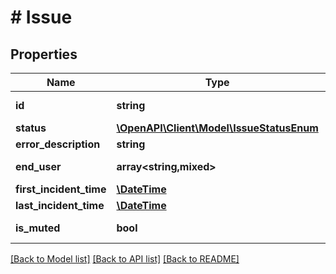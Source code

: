 # # Issue

## Properties

Name | Type | Description | Notes
------------ | ------------- | ------------- | -------------
**id** | **string** |  | [optional] [readonly]
**status** | [**\OpenAPI\Client\Model\IssueStatusEnum**](IssueStatusEnum.md) |  | [optional]
**error_description** | **string** |  |
**end_user** | **array<string,mixed>** |  | [optional] [readonly]
**first_incident_time** | [**\DateTime**](\DateTime.md) |  | [optional]
**last_incident_time** | [**\DateTime**](\DateTime.md) |  | [optional]
**is_muted** | **bool** |  | [optional] [readonly]

[[Back to Model list]](../../README.md#models) [[Back to API list]](../../README.md#endpoints) [[Back to README]](../../README.md)
